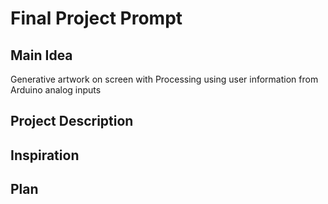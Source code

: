 # Final Project Prompt

## Main Idea
Generative artwork on screen with Processing using user information from Arduino analog inputs

## Project Description

## Inspiration

## Plan
